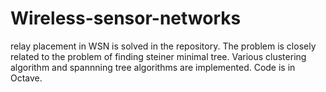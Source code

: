 # Wireless-sensor-networks
relay placement in WSN is solved in the repository.
The problem is closely related to the problem of finding steiner minimal tree.
Various clustering algorithm and spannning tree algorithms are implemented.
Code is in Octave.
